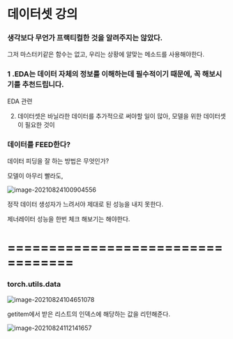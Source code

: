 # 데이터셋 강의



### 생각보다 무언가 프랙티컬한 것을 알려주지는 않았다. 

그저 마스터키같은 함수는 없고, 우리는 상황에 알맞는 메소드를 사용해야한다.

### 1 .EDA는 데이터 자체의 정보를 이해하는데 필수적이기 때문에, 꼭 해보시기를 추천드립니다.

EDA 관련 

2. 데이터셋은 바닐라한 데이터를 추가적으로 써야할 일이 많아, 모델을 위한 데이터셋이 필요한 것이

### 데이터를 FEED한다? 

데이터 피딩을 잘 하는 방법은 무엇인가?

모델이 아무리 빨라도,

 ![image-20210824100904556](C:\Users\Finally\AppData\Roaming\Typora\typora-user-images\image-20210824100904556.png)

정작 데이터 생성자가 느려서야 제대로 된 성능을 내지 못한다. 

제너레이터 성능을 한번 체크 해보기는 해야한다. 

# ==================================

 ### torch.utils.data 



![image-20210824104651078](C:\Users\Finally\AppData\Roaming\Typora\typora-user-images\image-20210824104651078.png)

getitem에서 받은 리스트의 인덱스에 해당하는 값을 리턴해준다. 

![image-20210824112141657](C:\Users\Finally\AppData\Roaming\Typora\typora-user-images\image-20210824112141657.png)

